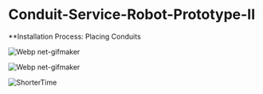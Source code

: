 # Conduit-Service-Robot-Prototype-II

**Installation Process: Placing Conduits

![Webp net-gifmaker](https://user-images.githubusercontent.com/65818525/130485846-8600d601-fa53-42a6-a69c-617790232353.gif)


![Webp net-gifmaker](https://user-images.githubusercontent.com/65818525/130485681-cd30471b-ed2a-4a76-b23a-fc2c067cd1e5.gif)


![ShorterTime](https://user-images.githubusercontent.com/65818525/130485757-268c3ffc-956d-4448-a036-890802cbb4f3.gif)
